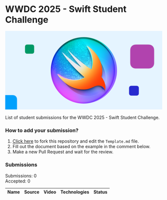 # WWDC 2025 - Swift Student Challenge
![WWDC2025 Logo](logo.png)

List of student submissions for the WWDC 2025 - Swift Student Challenge.

### How to add your submission?
1. [Click here](https://github.com/wwdc/2025/edit/main/Template.md) to fork this repository and edit the `Template.md` file.
2. Fill out the document based on the example in the comment below.
3. Make a new Pull Request and wait for the review.

### Submissions

Submissions: 0\
Accepted: 0

| Name | Source |    Video    | Technologies | Status |
|-----:|:------:|:-----------:|:-------------|:------:|


